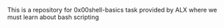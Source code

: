 This is a repository for 0x00shell-basics task provided by ALX where we must learn about bash scripting
